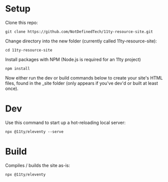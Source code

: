 # Setup
Clone this repo:
```shell
git clone https://github.com/NotDefinedTech/11ty-resource-site.git
```

Change directory into the new folder (currently called 11ty-resource-site):
```shell
cd 11ty-resource-site
```

Install packages with NPM (Node.js is required for an 11ty project)
```shell
npm install
```

Now either run the dev or build commands below to create your site's HTML files, found in the _site folder (only appears if you've dev'd or built at least once).

# Dev
Use this command to start up a hot-reloading local server:

```shell
npx @11ty/eleventy --serve
```

# Build
Compiles / builds the site as-is:

```shell
npx @11ty/eleventy
```
